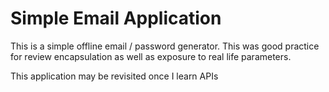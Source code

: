 # Simple Email Application

This is a simple offline email / password generator. 
This was good practice for review encapsulation as well as exposure to real life parameters.

This application may be revisited once I learn APIs
